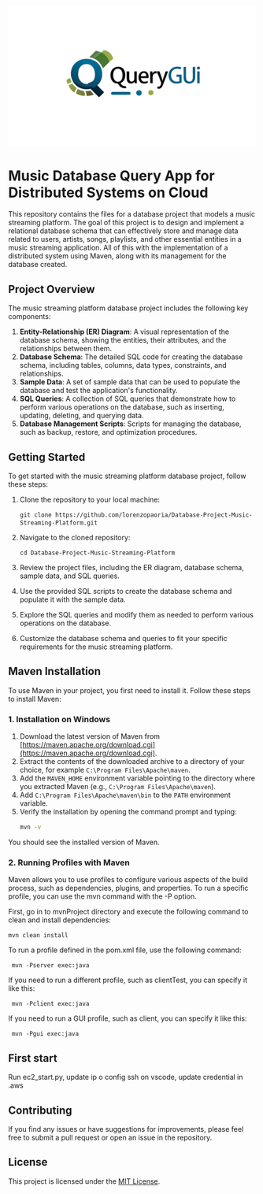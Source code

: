 <div align="center">
  <img src="https://github.com/lorenzopaoria/Database-Project-Music-streaming-platform-for-distributed-systems/blob/e3a2e7c9ca2cd47907a189c038af8489a2f19306/Photo/queryGUI.png"/>
</div>

# Music Database Query App for Distributed Systems on Cloud

This repository contains the files for a database project that models a music streaming platform. The goal of this project is to design and implement a relational database schema that can effectively store and manage data related to users, artists, songs, playlists, and other essential entities in a music streaming application. All of this with the implementation of a distributed system using Maven, along with its management for the database created.

## Project Overview

The music streaming platform database project includes the following key components:

1. **Entity-Relationship (ER) Diagram**: A visual representation of the database schema, showing the entities, their attributes, and the relationships between them.
2. **Database Schema**: The detailed SQL code for creating the database schema, including tables, columns, data types, constraints, and relationships.
3. **Sample Data**: A set of sample data that can be used to populate the database and test the application's functionality.
4. **SQL Queries**: A collection of SQL queries that demonstrate how to perform various operations on the database, such as inserting, updating, deleting, and querying data.
5. **Database Management Scripts**: Scripts for managing the database, such as backup, restore, and optimization procedures.

## Getting Started

To get started with the music streaming platform database project, follow these steps:

1. Clone the repository to your local machine:

   ```
   git clone https://github.com/lorenzopaoria/Database-Project-Music-Streaming-Platform.git
   ```
2. Navigate to the cloned repository:

   ```
   cd Database-Project-Music-Streaming-Platform
   ```
3. Review the project files, including the ER diagram, database schema, sample data, and SQL queries.
4. Use the provided SQL scripts to create the database schema and populate it with the sample data.
5. Explore the SQL queries and modify them as needed to perform various operations on the database.
6. Customize the database schema and queries to fit your specific requirements for the music streaming platform.

## Maven Installation

To use Maven in your project, you first need to install it. Follow these steps to install Maven:

### 1. Installation on Windows

1. Download the latest version of Maven from [https://maven.apache.org/download.cgi](https://maven.apache.org/download.cgi).
2. Extract the contents of the downloaded archive to a directory of your choice, for example `C:\Program Files\Apache\maven`.
3. Add the `MAVEN_HOME` environment variable pointing to the directory where you extracted Maven (e.g., `C:\Program Files\Apache\maven`).
4. Add `C:\Program Files\Apache\maven\bin` to the `PATH` environment variable.
5. Verify the installation by opening the command prompt and typing:
   ```bash
   mvn -v

   ```

You should see the installed version of Maven.

### 2. Running Profiles with Maven

Maven allows you to use profiles to configure various aspects of the build process, such as dependencies, plugins, and properties. To run a specific profile, you can use the mvn command with the -P option.

First, go in to mvnProject directory and execute the following command to clean and install dependencies:

```
mvn clean install
```

To run a profile defined in the pom.xml file, use the following command:

```
 mvn -Pserver exec:java
```

If you need to run a different profile, such as clientTest, you can specify it like this:

```
 mvn -Pclient exec:java
```

If you need to run a GUI profile, such as client, you can specify it like this:

```
 mvn -Pgui exec:java
```

## First start

Run ec2_start.py, update ip o config ssh on vscode, update credential in .aws

## Contributing

If you find any issues or have suggestions for improvements, please feel free to submit a pull request or open an issue in the repository.

## License

This project is licensed under the [MIT License](LICENSE).

